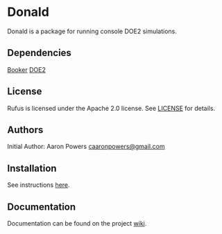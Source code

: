 # Donald

Donald is a package for running console DOE2 simulations.

## Dependencies

[Booker](https://github.com/aaronpowers10/Booker)
[DOE2](http://doe2.com)

## License

Rufus is licensed under the Apache 2.0 license.  See [LICENSE](LICENSE.md) for details.

## Authors

Initial Author: Aaron Powers <caaronpowers@gmail.com>

## Installation
See instructions [here](https://github.com/aaronpowers10/Donald/wiki/Installation).

## Documentation
Documentation can be found on the project [wiki](https://github.com/aaronpowers10/Donald/wiki).
